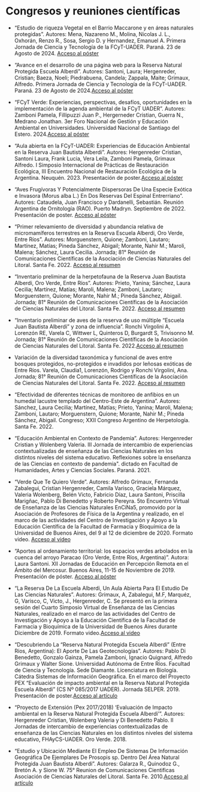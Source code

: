 # Congresos y reuniones científicas

* “Estudio de riqueza Vegetal en el Barrio Maccarone y en áreas naturales protegidas”. Autores: Mena, Nazareno M., Molina, Nicolas J. L., Oxhorán, Renzo R., Sosa, Sergio D. y Hernandez, Emanuel A. Primera Jornada de Ciencia y Tecnología de la FCyT-UADER. Paraná. 23 de Agosto de 2024. [Acceso al póster](https://drive.google.com/file/d/1kK6sHDnLqOCJPhAufcHR4sFBnLa0A32v/view?usp=sharing)

* “Avance en el desarrollo de una página web para la Reserva Natural Protegida Escuela Alberdi”. Autores: Santoni, Laura; Hergenreder, Cristian; Baeza, Noeli; Piedrabuena, Candela; Zappala, Maite; Grimaux, Alfredo. Primera Jornada de Ciencia y Tecnología de la FCyT-UADER. Paraná. 23 de Agosto de 2024.[Acceso al póster](https://drive.google.com/file/d/1vn5iVZ5bJBKpwdxS-Qr2IrwKD38J0DHY/view?usp=sharing)
* “FCyT Verde: Experiencias, perspectivas, desafíos, oportunidades en la implementación de la agenda ambiental de la FCyT UADER”. Autores: Zamboni Pamela, Fillipuzzi Juan P., Hergerneder Cristian, Guerra N., Medrano Jonathan. 3er Foro Nacional de Gestión y Educación Ambiental en Universidades. Universidad Nacional de Santiago del Estero. 2024.[Acceso al póster](https://drive.google.com/file/d/1PtxkGq7-JSmP8GWDHxtdJxYMOvNaEZ_2/view?usp=sharing)

* “Aula abierta en la FCyT-UADER: Experiencias de Educación Ambiental en la Reserva Juan Bautista Alberdi”. Autores: Hergenreder Cristian, Santoni Laura, Frank Lucia, Vera Leila, Zamboni Pamela, Grimaux Alfredo. I Simposio Internacional de Prácticas de Restauración Ecológica, III Encuentro Nacional de Restauración Ecológica de la Argentina. Neuquén. 2023. Presentación de poster.[Acceso al póster](https://drive.google.com/file/d/1uFE1ysJmno0-nlcwhk5ioHI-S4-dV2rc/view?usp=sharing)

* “Aves Frugívoras Y Potencialmente Dispersoras De Una Especie Exótica e Invasora (Morus alba L.) En Dos Reservas Del Espinal Entrerriano”. Autores: Cataudela, Juan Francisco y Dardanelli, Sebastián. Reunión Argentina de Ornitología (RAO). Puerto Madryn. Septiembre de 2022. Presentación de poster. [Acceso al póster](https://www.researchgate.net/publication/363826377_Aves_frugivoras_y_potencialmente_dispersoras_de_una_especie_exotica_e_invasora_Morus_alba_L_en_dos_reservas_del_Espinal_entrerriano)

* “Primer relevamiento de diversidad y abundancia relativa de micromamíferos terrestres en la Reserva Escuela Alberdi, Oro Verde, Entre Ríos”. Autores: Morguenstern, Quione; Zamboni, Lautaro; Martínez, Matías; Pineda Sánchez, Abigail; Morante, Nahir M.; Maroli, Malena; Sánchez, Laura Cecilia. Jornada; 81° Reunión de Comunicaciones Científicas de la Asociación de Ciencias Naturales del Litoral. Santa Fe. 2022. [Acceso al resumen](http://www.acnl.santafe-conicet.gov.ar/81RCC/81_resumenes.pdf)

* “Inventario preliminar de la herpetofauna de la Reserva Juan Bautista Alberdi, Oro Verde, Entre Ríos”. Autores: Prieto, Yanina; Sánchez, Laura Cecilia; Martínez, Matías; Maroli, Malena; Zamboni, Lautaro; Morguenstern, Quione; Morante, Nahir M.; Pineda Sánchez, Abigail. Jornada; 81° Reunión de Comunicaciones Científicas de la Asociación de Ciencias Naturales del Litoral. Santa Fe. 2022. [Acceso al resumen](http://www.acnl.santafe-conicet.gov.ar/81RCC/81_resumenes.pdf)
* “Inventario preliminar de aves de la reserva de uso múltiple “Escuela Juan Bautista Alberdi” y zona de influencia”. Ronchi Virgolini A, Lorenzón RE, Varela C, Wittwer L, Quinteros D, Burgardt S, Trivisonno M. Jornada; 81° Reunión de Comunicaciones Científicas de la Asociación de Ciencias Naturales del Litoral. Santa Fe. 2022.[Acceso al resumen](http://www.acnl.santafe-conicet.gov.ar/81RCC/81_resumenes.pdf)
* Variación de la diversidad taxonómica y funcional de aves entre bosques protegidos, no-protegidos e invadidos por leñosas exóticas de Entre Ríos. Varela, Claudia1, Lorenzón, Rodrigo y Ronchi Virgolini, Ana. Jornada; 81° Reunión de Comunicaciones Científicas de la Asociación de Ciencias Naturales del Litoral. Santa Fe. 2022. [Acceso al resumen](http://www.acnl.santafe-conicet.gov.ar/81RCC/81_resumenes.pdf)
* “Efectividad de diferentes técnicas de monitoreo de anfibios en un humedal lacustre templado del Centro-Este de Argentina”. Autores: Sánchez, Laura Cecilia; Martínez, Matías; Prieto, Yanina; Maroli, Malena; Zamboni, Lautaro; Morguenstern, Quione; Morante, Nahir M.; Pineda Sánchez, Abigail. Congreso; XXII Congreso Argentino de Herpetología. Santa Fe. 2022.

* “Educación Ambiental en Contexto de Pandemia”. Autores: Hergenreder Cristian y Wolenberg Valeria. III Jornada de intercambio de experiencias contextualizadas de enseñanza de las Ciencias Naturales en los distintos niveles del sistema educativo. Reflexiones sobre la enseñanza de las Ciencias en contexto de pandemia". dictado en Facultad de Humanidades, Artes y Ciencias Sociales. Paraná. 2021.

* “Verde Que Te Quiero Verde”. Autores: Alfredo Grimaux, Fernanda Zabalegui, Cristian Hergenreder, Camila Varisco, Graciela Márquez, Valeria Wolenberg, Belén Victo, Fabricio Díaz, Laura Santoni, Priscilla Marigñac, Pablo Di Benedetto y Roberto Pereyra. 5to Encuentro Virtual de Enseñanza de las Ciencias Naturales EnCiNa5, promovido por la Asociación de Profesores de Física de la Argentina y realizado, en el marco de las actividades del Centro de Investigación y Apoyo a la Educación Científica de la Facultad de Farmacia y Bioquímica de la Universidad de Buenos Aires, del 9 al 12 de diciembre de 2020. Formato video. [Acceso al video](https://www.youtube.com/watch?v=Q_wZuxj4kXg)

* “Aportes al ordenamiento territorial: los espacios verdes arbolados en la cuenca del arroyo Paracao (Oro Verde, Entre Ríos, Argentina)”. Autora: Laura Santoni. XII Jornadas de Educación en Percepción Remota en el Ámbito del Mercosur. Buenos Aires, 11-15 de Noviembre de 2019. Presentación de póster. [Acceso al póster](https://ide-fcyt.github.io/IDE-FCyT/pages/paracao/)

* “La Reserva De La Escuela Alberdi, Un Aula Abierta Para El Estudio De Las Ciencias Naturales”.  Autores: Grimaux, A, Zabalegui, M.F, Marquéz, G, Varisco, C, Victo, J., Hergenreder, C. Se presentó en la primera sesión del Cuarto Simposio Virtual de Enseñanza de las Ciencias Naturales, realizado en el marco de las actividades del Centro de Investigación y Apoyo a la Educación Científica de la Facultad de Farmacia y Bioquímica de la Universidad de Buenos Aires durante Diciembre de 2019. Formato video.[Acceso al video](https://www.youtube.com/watch?v=SFPIfsKXTns)

* “Descubriendo La “Reserva Natural Protegida Escuela Alberdi” (Entre Ríos, Argentina): El Aporte De Las Geotecnologías”. Autores: Pablo Di Benedetto, Gonzalo Gainza, Pamela Zamboni, Ignacio Quignard, Alfredo Grimaux y Walter Sione. Universidad Autónoma de Entre Ríos. Facultad de Ciencia y Tecnología. Sede Diamante. Licenciatura en Biología. Cátedra Sistemas de Información Geográfica. En el marco del Proyecto PEX “Evaluación de impacto ambiental en la Reserva Natural Protegida Escuela Alberdi” (CS Nº 085/2017 UADER). Jornada SELPER. 2019. Presentación de poster.[Acceso al artículo](https://drive.google.com/file/d/1pTKQTfns_7qZkImLeCiRp_Og0gjjPivW/view?usp=sharing)

* “Proyecto de Extensión (Pex 2017/2018) ‘Evaluación de Impacto ambiental en la Reserva Natural Protegida Escuela Alberdi’”. Autores: Hergenreder Cristian, Wolenberg Valeria y Di Benedetto Pablo. II Jornadas de intercambio de experiencias contextualizadas de enseñanza de las Ciencias Naturales en los distintos niveles del sistema educativo, FHAyCS-UADER. Oro Verde. 2018.

* “Estudio y Ubicación Mediante El Empleo De Sistemas De Información Geográfica De Ejemplares De Prosopis sp. Dentro Del Área Natural Protegida Juan Bautista Alberdi”. Autores: Galarza R., Quinodoz G., Bretón A. y Sione W. 75° Reunion de Comunicaciones Cientificas Asociación de Ciencias Naturales del Litoral. Santa Fe. 2010.[Acceso al artículo](http://www.acnl.santafe-conicet.gov.ar/75_reunion.pdf)
